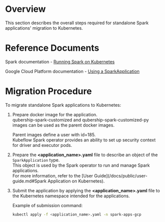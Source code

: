 # Overview

This section describes the overall steps required for standalone Spark applications' migration to Kubernetes. 

# Reference Documents

Spark documentation - [Running Spark on Kubernetes](https://spark.apache.org/docs/latest/running-on-kubernetes.html) 

Google Cloud Platform documentation - [Using a SparkApplication](https://github.com/GoogleCloudPlatform/spark-on-k8s-operator/blob/spark-operator-chart-1.0.4/docs/user-guide.md#using-a-sparkapplication)
 
# Migration Procedure

To migrate standalone Spark applications to Kubernetes:

1. Prepare docker image for the application.  
   qubership-spark-customized and qubership-spark-customized-py  images can be used as the parent docker images.
   
   Parent images define a user with id=185.  
   Kubeflow Spark operator provides an ability to set up security context for driver and executor pods.  

2. Prepare the **<application_name>.yaml** file to describe an object of the `SparkApplication` type.  
   This object is used by the Spark operator to run and manage Spark applications.  
   For more information, refer to the [User Guide](/docs/public/user-guide.md#Spark Application on Kubernetes).

3. Submit the application by applying the **<application_name>.yaml** file to the Kubernetes namespace intended for the applications.

   Example of submission command: 
   
   ```bash
   kubectl apply -f <application_name>.yaml -n spark-apps-gcp
   ```